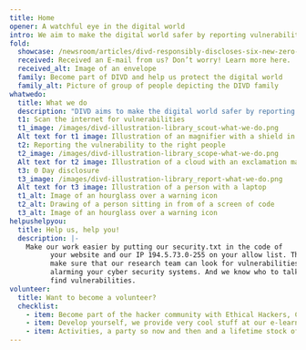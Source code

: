 ```yaml
---
title: Home
opener: A watchful eye in the digital world
intro: We aim to make the digital world safer by reporting vulnerabilities we find in digital systems to the people who can fix them.
fold:
  showcase: /newsroom/articles/divd-responsibly-discloses-six-new-zero-day-vulnerabilities-to-vendor
  received: Received an E-mail from us? Don’t worry! Learn more here.
  received_alt: Image of an envelope
  family: Become part of DIVD and help us protect the digital world
  family_alt: Picture of group of people depicting the DIVD family
whatwedo:
  title: What we do
  description: "DIVD aims to make the digital world safer by reporting vulnerabilities we find in digital systems to the people who can fix them. We have a global reach, but do it Dutch style: open, honest, collaborative, and for free."
  t1: Scan the internet for vulnerabilities
  t1_image: /images/divd-illustration-library_scout-what-we-do.png
  Alt text for t1 image: Illustration of an magnifier with a shield in the middle that contains an exclamation mark
  t2: Reporting the vulnerability to the right people
  t2_image: /images/divd-illustration-library_scope-what-we-do.png
  Alt text for t2 image: Illustration of a cloud with an exclamation mark
  t3: 0 Day disclosure
  t3_image: /images/divd-illustration-library_report-what-we-do.png
  Alt text for t3 image: Illustration of a person with a laptop
  t1_alt: Image of an hourglass over a warning icon
  t2_alt: Drawing of a person sitting in from of a screen of code
  t3_alt: Image of an hourglass over a warning icon
helpushelpyou:
  title: Help us, help you!
  description: |-
    Make our work easier by putting our security.txt in the code of
          your website and our IP 194.5.73.0-255 on your allow list. This way you
          make sure that our research team can look for vulnerabilities without
          alarming your cyber security systems. And we know who to talk to when we
          find vulnerabilities.
volunteer:
  title: Want to become a volunteer?
  checklist:
    - item: Become part of the hacker community with Ethical Hackers, CISO's & researchers
    - item: Develop yourself, we provide very cool stuff at our e-learningplatform
    - item: Activities, a party so now and then and a lifetime stock of DIVD stickers & other merch
---
```

